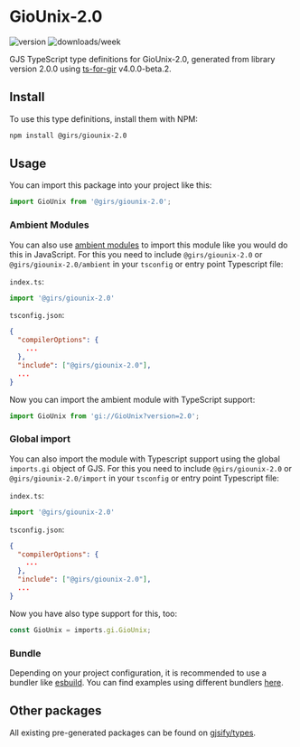 
# GioUnix-2.0

![version](https://img.shields.io/npm/v/@girs/giounix-2.0)
![downloads/week](https://img.shields.io/npm/dw/@girs/giounix-2.0)


GJS TypeScript type definitions for GioUnix-2.0, generated from library version 2.0.0 using [ts-for-gir](https://github.com/gjsify/ts-for-gir) v4.0.0-beta.2.


## Install

To use this type definitions, install them with NPM:
```bash
npm install @girs/giounix-2.0
```

## Usage

You can import this package into your project like this:
```ts
import GioUnix from '@girs/giounix-2.0';
```

### Ambient Modules

You can also use [ambient modules](https://github.com/gjsify/ts-for-gir/tree/main/packages/cli#ambient-modules) to import this module like you would do this in JavaScript.
For this you need to include `@girs/giounix-2.0` or `@girs/giounix-2.0/ambient` in your `tsconfig` or entry point Typescript file:

`index.ts`:
```ts
import '@girs/giounix-2.0'
```

`tsconfig.json`:
```json
{
  "compilerOptions": {
    ...
  },
  "include": ["@girs/giounix-2.0"],
  ...
}
```

Now you can import the ambient module with TypeScript support: 

```ts
import GioUnix from 'gi://GioUnix?version=2.0';
```

### Global import

You can also import the module with Typescript support using the global `imports.gi` object of GJS.
For this you need to include `@girs/giounix-2.0` or `@girs/giounix-2.0/import` in your `tsconfig` or entry point Typescript file:

`index.ts`:
```ts
import '@girs/giounix-2.0'
```

`tsconfig.json`:
```json
{
  "compilerOptions": {
    ...
  },
  "include": ["@girs/giounix-2.0"],
  ...
}
```

Now you have also type support for this, too:

```ts
const GioUnix = imports.gi.GioUnix;
```

### Bundle

Depending on your project configuration, it is recommended to use a bundler like [esbuild](https://esbuild.github.io/). You can find examples using different bundlers [here](https://github.com/gjsify/ts-for-gir/tree/main/examples).

## Other packages

All existing pre-generated packages can be found on [gjsify/types](https://github.com/gjsify/types).

